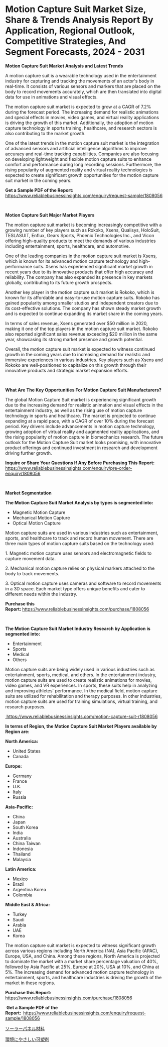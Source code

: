 <p><h1>Motion Capture Suit Market Size, Share & Trends Analysis Report By Application, Regional Outlook, Competitive Strategies, And Segment Forecasts, 2024 - 2031</h1></p><p><strong>Motion Capture Suit Market Analysis and Latest Trends</strong></p>
<p><p>A motion capture suit is a wearable technology used in the entertainment industry for capturing and tracking the movements of an actor's body in real-time. It consists of various sensors and markers that are placed on the body to record movements accurately, which are then translated into digital data for use in animations and visual effects.</p><p>The motion capture suit market is expected to grow at a CAGR of 7.2% during the forecast period. The increasing demand for realistic animations and special effects in movies, video games, and virtual reality applications is driving the growth of this market. Additionally, the adoption of motion capture technology in sports training, healthcare, and research sectors is also contributing to the market growth.</p><p>One of the latest trends in the motion capture suit market is the integration of advanced sensors and artificial intelligence algorithms to improve accuracy and real-time tracking capabilities. Companies are also focusing on developing lightweight and flexible motion capture suits to enhance comfort and performance during long recording sessions. Furthermore, the rising popularity of augmented reality and virtual reality technologies is expected to create significant growth opportunities for the motion capture suit market in the coming years.</p></p>
<p><strong>Get a Sample PDF of the Report:&nbsp;</strong> <a href="https://www.reliablebusinessinsights.com/enquiry/request-sample/1808056">https://www.reliablebusinessinsights.com/enquiry/request-sample/1808056</a></p>
<p>&nbsp;</p>
<p><strong>Motion Capture Suit Major Market Players</strong></p>
<p><p>The motion capture suit market is becoming increasingly competitive with a growing number of key players such as Rokoko, Xsens, Qualisys, HoloSuit, TESLASUIT, Enflux, Gears Sports, Phoenix Technologies Inc., and Vicon offering high-quality products to meet the demands of various industries including entertainment, sports, healthcare, and automotive.</p><p>One of the leading companies in the motion capture suit market is Xsens, which is known for its advanced motion capture technology and high-performance suits. Xsens has experienced significant market growth in recent years due to its innovative products that offer high accuracy and reliability. The company has also expanded its presence in key markets globally, contributing to its future growth prospects.</p><p>Another key player in the motion capture suit market is Rokoko, which is known for its affordable and easy-to-use motion capture suits. Rokoko has gained popularity among smaller studios and independent creators due to its cost-effective solutions. The company has shown steady market growth and is expected to continue expanding its market share in the coming years.</p><p>In terms of sales revenue, Xsens generated over $50 million in 2020, making it one of the top players in the motion capture suit market. Rokoko also reported significant sales revenue exceeding $20 million in the same year, showcasing its strong market presence and growth potential.</p><p>Overall, the motion capture suit market is expected to witness continued growth in the coming years due to increasing demand for realistic and immersive experiences in various industries. Key players such as Xsens and Rokoko are well-positioned to capitalize on this growth through their innovative products and strategic market expansion efforts.</p></p>
<p>&nbsp;</p>
<p><strong>What Are The Key Opportunities For Motion Capture Suit Manufacturers?</strong></p>
<p><p>The global Motion Capture Suit market is experiencing significant growth due to the increasing demand for realistic animation and visual effects in the entertainment industry, as well as the rising use of motion capture technology in sports and healthcare. The market is projected to continue expanding at a rapid pace, with a CAGR of over 10% during the forecast period. Key drivers include advancements in motion capture technology, growing adoption of virtual reality and augmented reality applications, and the rising popularity of motion capture in biomechanics research. The future outlook for the Motion Capture Suit market looks promising, with innovative product offerings and continued investment in research and development driving further growth.</p></p>
<p><strong>Inquire or Share Your Questions If Any Before Purchasing This Report:</strong> <a href="https://www.reliablebusinessinsights.com/enquiry/pre-order-enquiry/1808056">https://www.reliablebusinessinsights.com/enquiry/pre-order-enquiry/1808056</a></p>
<p>&nbsp;</p>
<p><strong>Market Segmentation</strong></p>
<p><strong>The Motion Capture Suit Market Analysis by types is segmented into:</strong></p>
<p><ul><li>Magnetic Motion Capture</li><li>Mechanical Motion Capture</li><li>Optical Motion Capture</li></ul></p>
<p><p>Motion capture suits are used in various industries such as entertainment, sports, and healthcare to track and record human movement. There are three main types of motion capture suits based on the technology used: </p><p>1. Magnetic motion capture uses sensors and electromagnetic fields to capture movement data.</p><p>2. Mechanical motion capture relies on physical markers attached to the body to track movements.</p><p>3. Optical motion capture uses cameras and software to record movements in a 3D space. Each market type offers unique benefits and cater to different needs within the industry.</p></p>
<p><strong>Purchase this Report:&nbsp;</strong><a href="https://www.reliablebusinessinsights.com/purchase/1808056">https://www.reliablebusinessinsights.com/purchase/1808056</a></p>
<p>&nbsp;</p>
<p><strong>The Motion Capture Suit Market Industry Research by Application is segmented into:</strong></p>
<p><ul><li>Entertainment</li><li>Sports</li><li>Medical</li><li>Others</li></ul></p>
<p><p>Motion capture suits are being widely used in various industries such as entertainment, sports, medical, and others. In the entertainment industry, motion capture suits are used to create realistic animations for movies, video games, and VR experiences. In sports, these suits help in analyzing and improving athletes' performance. In the medical field, motion capture suits are utilized for rehabilitation and therapy purposes. In other industries, motion capture suits are used for training simulations, virtual training, and research purposes.</p></p>
<p><a href="https://www.reliablebusinessinsights.com/motion-capture-suit-r1808056">&nbsp;https://www.reliablebusinessinsights.com/motion-capture-suit-r1808056</a></p>
<p><strong>In terms of Region, the Motion Capture Suit Market Players available by Region are:</strong></p>
<p>
    <p> <strong> North America: </strong>
        <ul>
            <li>United States</li>
            <li>Canada</li>
        </ul>
        </p> 
    <p> <strong> Europe: </strong>
        <ul>
            <li>Germany</li>
            <li>France</li>
            <li>U.K.</li>
            <li>Italy</li>
            <li>Russia</li>
        </ul>
        </p> 
    <p> <strong> Asia-Pacific: </strong>
        <ul>
            <li>China</li>
            <li>Japan</li>
            <li>South Korea</li>
            <li>India</li>
            <li>Australia</li>
            <li>China Taiwan</li>
            <li>Indonesia</li>
            <li>Thailand</li>
            <li>Malaysia</li>
        </ul>
        </p> 
    <p> <strong> Latin America: </strong>
        <ul>
            <li>Mexico</li>
            <li>Brazil</li>
            <li>Argentina Korea</li>
            <li>Colombia</li>
        </ul>
        </p> 
    <p> <strong> Middle East & Africa: </strong>
        <ul>
            <li>Turkey</li>
            <li>Saudi</li>
            <li>Arabia</li>
            <li>UAE</li>
            <li>Korea</li>
        </ul>
    </p>
    </p>
<p><p>The motion capture suit market is expected to witness significant growth across various regions including North America (NA), Asia Pacific (APAC), Europe, USA, and China. Among these regions, North America is projected to dominate the market with a market share percentage valuation of 40%, followed by Asia Pacific at 25%, Europe at 20%, USA at 10%, and China at 5%. The increasing demand for advanced motion capture technology in entertainment, sports, and healthcare industries is driving the growth of the market in these regions.</p></p>
<p><strong>Purchase this Report: </strong><a href="https://www.reliablebusinessinsights.com/purchase/1808056">https://www.reliablebusinessinsights.com/purchase/1808056</a></p>
<p>&nbsp;<strong>Get a Sample PDF of the Report:&nbsp;&nbsp;</strong><a href="https://www.reliablebusinessinsights.com/enquiry/request-sample/1808056">https://www.reliablebusinessinsights.com/enquiry/request-sample/1808056</a></p>
<p><strong></strong></p>
<p><p><a href="https://github.com/TysonKub/Market-Research-Report-List-1/blob/main/1953781146597.md">ソーラーパネル材料</a></p><p><a href="https://github.com/RaeJenkins1952/Market-Research-Report-List-1/blob/main/6236377146596.md">環境にやさしい可塑剤</a></p></p>
